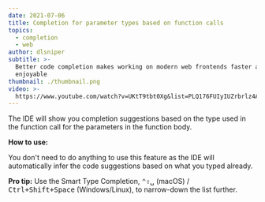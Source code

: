 ```yaml
---
date: 2021-07-06
title: Completion for parameter types based on function calls
topics:
  - completion
  - web
author: dlsniper
subtitle: >-
  Better code completion makes working on modern web frontends faster and more
  enjoyable
thumbnail: ./thumbnail.png
video: >-
  https://www.youtube.com/watch?v=UKtT9tbt0Xg&list=PLQ176FUIyIUZrbrlz4AY1V8VzBJKZyVlW&index=28
---
```


The IDE will show you completion suggestions based on the type used in the function call for the parameters in the function body.

**How to use:**

You don't need to do anything to use this feature as the IDE will automatically infer the code suggestions based on what you typed already.

**Pro tip:** Use the Smart Type Completion, <kbd>⌃⇧␣</kbd> (macOS) / <kbd>Ctrl+Shift+Space</kbd> (Windows/Linux), to narrow-down the list further.
